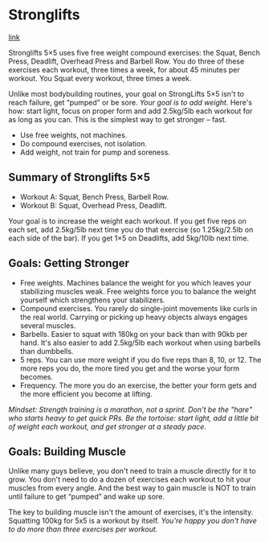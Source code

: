 # Stronglifts
[link](http://stronglifts.com/5x5/)

Stronglifts 5×5 uses five free weight compound exercises: the Squat, Bench Press, Deadlift, Overhead Press and Barbell Row. You do three of these exercises each workout, three times a week, for about 45 minutes per workout. You Squat every workout, three times a week.

Unlike most bodybuilding routines, your goal on StrongLifts 5×5 isn't to reach failure, get “pumped” or be sore. *Your goal is to add weight.* Here's how: start light, focus on proper form and add 2.5kg/5lb each workout for as long as you can. This is the simplest way to get stronger – fast.

- Use free weights, not machines.
- Do compound exercises, not isolation.
- Add weight, not train for pump and soreness.

## Summary of Stronglifts 5×5

- Workout A: Squat, Bench Press, Barbell Row.
- Workout B: Squat, Overhead Press, Deadlift.

Your goal is to increase the weight each workout. If you get five reps on each set, add 2.5kg/5lb next time you do that exercise (so 1.25kg/2.5lb on each side of the bar). If you get 1×5 on Deadlifts, add 5kg/10lb next time.

## Goals: Getting Stronger

- Free weights. Machines balance the weight for you which leaves your stabilizing muscles weak. Free weights force you to balance the weight yourself which strengthens your stabilizers.
- Compound exercises. You rarely do single-joint movements like curls in the real world. Carrying or picking up heavy objects always engages several muscles.
- Barbells. Easier to squat with 180kg on your back than with 90kb per hand. It's also easier to add 2.5kg/5lb each workout when using barbells than dumbbells.
- 5 reps. You can use more weight if you do five reps than 8, 10, or 12. The more reps you do, the more tired you get and the worse your form becomes.
- Frequency. The more you do an exercise, the better your form gets and the more efficient you become at lifting.

*Mindset: Strength training is a marathon, not a sprint. Don't be the "hare" who starts heavy to get quick PRs. Be the tortoise: start light, add a little bit of weight each workout, and get stronger at a steady pace.*

## Goals: Building Muscle

Unlike many guys believe, you don't need to train a muscle directly for it to grow. You don't need to do a dozen of exercises each workout to hit your muscles from every angle. And the best way to gain muscle is NOT to train until failure to get “pumped” and wake up sore.

The key to building muscle isn't the amount of exercises, it's the intensity. Squatting 100kg for 5x5 is a workout by itself. *You're happy you don't have to do more than three exercises per workout.*
